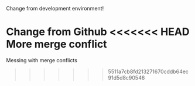 
Change from development environment\!

Change from Github
<<<<<<< HEAD
More merge conflict
=======

Messing with merge conflicts
>>>>>>> 5511a7cb8fd213271670cddb64ec91d5d8c90546
